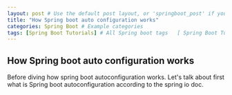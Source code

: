```yaml
---
layout: post # Use the default post layout, or 'springboot_post' if you create one
title: "How Spring boot auto configuration works"
categories: Spring Boot # Example categories
tags: [Spring Boot Tutorials] # All Spring boot tags   [ Spring Boot Tutorials, Interview QAns, Challenges]
---
```



## How Spring boot auto configuration works


Before diving how spring boot autoconfiguration works. Let's talk about first what is Spring boot autoconfiguration 
according to the spring io doc. 

